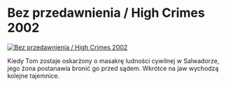 Bez przedawnienia / High Crimes 2002 
=============
[![Bez przedawnienia / High Crimes 2002 ](http://vidos.pl/images/player.gif)](http://vidos.pl/bez-przedawnienia-high-crimes-2002)

 Kiedy Tom zostaje oskarżony o masakrę ludności cywilnej w Salwadorze, jego żona postanawia bronić go przed sądem. Wkrótce na jaw wychodzą kolejne tajemnice.
